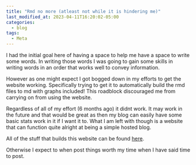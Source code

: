 ```yaml
---
title: "Rmd no more (atleast not while it is hindering me)"
last_modified_at: 2023-04-11T16:20:02-05:00
categories:
  - blog
tags:
  - Meta
---
```


I had the initial goal here of having a space to help me have a space to write some words. In writing those words I was going to gain some skills in writing words in an order that works well to convey information.

However as one might expect I got bogged down in my efforts to get the website working. Specifically trying to get it to automatically build the rmd files to md with graphs included! This roadblock discouraged me from carrying on from using the website.

Regardless of all of my effort (6 months ago) it didnt work. It may work in the future and that would be great as then my blog can easily have some basic stats work in it if I want it to. What I am left with though is a website that can function quite alright at being a simple hosted blog.

All of the stuff that builds this website can be found [here](https://github.com/1jamesthompson1/1jamesthompson1.github.io).

Otherwise I expect to when post things worth my time when I have said time to post.